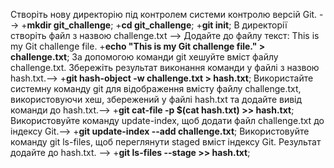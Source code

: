 Створіть нову директорію під контролем системи контролю версій Git. -->
    +**mkdir git_challenge**;
    +**cd git_challenge**;
    +**git init**;
В директорії створіть файл з назвою challenge.txt -->
Додайте до файлу текст: This is my Git challenge file.
    +**echo "This is my Git challenge file." > challenge.txt**;
За допомогою команди git хешуйте вміст файлу challenge.txt.
Збережіть результат виконання команди у файлі з назвою hash.txt.-->
    +**git hash-object -w challenge.txt > hash.txt**;
Використайте системну команду git для відображення вмісту файлу challenge.txt, використовуючи хеш, збережений у файлі hash.txt та додайте вивід команди до hash.txt.-->
    +**git cat-file -p $(cat hash.txt) >> hash.txt**;
Використовуйте команду update-index, щоб додати файл challenge.txt до індексу Git.-->
    +**git update-index --add challenge.txt**;
Використовуйте команду git ls-files, щоб переглянути staged вміст індексу Git. Результат додайте до hash.txt. -->
    +**git ls-files --stage >> hash.txt**;

